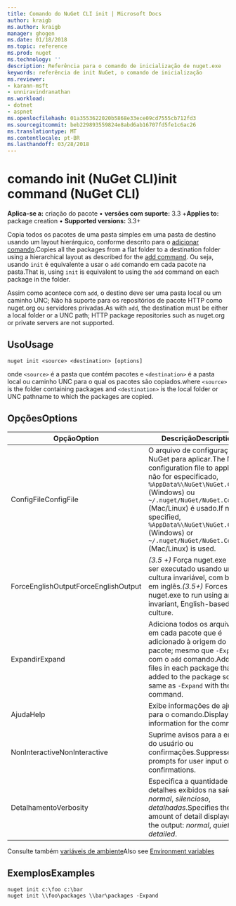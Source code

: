 ```yaml
---
title: Comando do NuGet CLI init | Microsoft Docs
author: kraigb
ms.author: kraigb
manager: ghogen
ms.date: 01/18/2018
ms.topic: reference
ms.prod: nuget
ms.technology: ''
description: Referência para o comando de inicialização de nuget.exe
keywords: referência de init NuGet, o comando de inicialização
ms.reviewer:
- karann-msft
- unniravindranathan
ms.workload:
- dotnet
- aspnet
ms.openlocfilehash: 01a3553622020b5868e33ece09cd7555cb712fd3
ms.sourcegitcommit: beb229893559824e8abd6ab16707fd5fe1c6ac26
ms.translationtype: MT
ms.contentlocale: pt-BR
ms.lasthandoff: 03/28/2018
---
```

# <a name="init-command-nuget-cli"></a><span data-ttu-id="f1214-104">comando init (NuGet CLI)</span><span class="sxs-lookup"><span data-stu-id="f1214-104">init command (NuGet CLI)</span></span>

<span data-ttu-id="f1214-105">**Aplica-se a:** criação do pacote &bullet; **versões com suporte:** 3.3 +</span><span class="sxs-lookup"><span data-stu-id="f1214-105">**Applies to:** package creation &bullet; **Supported versions:** 3.3+</span></span>

<span data-ttu-id="f1214-106">Copia todos os pacotes de uma pasta simples em uma pasta de destino usando um layout hierárquico, conforme descrito para o [adicionar comando](cli-ref-add.md).</span><span class="sxs-lookup"><span data-stu-id="f1214-106">Copies all the packages from a flat folder to a destination folder using a hierarchical layout as described for the [add command](cli-ref-add.md).</span></span> <span data-ttu-id="f1214-107">Ou seja, usando `init` é equivalente a usar o `add` comando em cada pacote na pasta.</span><span class="sxs-lookup"><span data-stu-id="f1214-107">That is, using `init` is equivalent to using the `add` command on each package in the folder.</span></span>

<span data-ttu-id="f1214-108">Assim como acontece com `add`, o destino deve ser uma pasta local ou um caminho UNC; Não há suporte para os repositórios de pacote HTTP como nuget.org ou servidores privadas.</span><span class="sxs-lookup"><span data-stu-id="f1214-108">As with `add`, the destination must be either a local folder or a UNC path; HTTP package repositories such as nuget.org or private servers are not supported.</span></span>

## <a name="usage"></a><span data-ttu-id="f1214-109">Uso</span><span class="sxs-lookup"><span data-stu-id="f1214-109">Usage</span></span>

```cli
nuget init <source> <destination> [options]
```

<span data-ttu-id="f1214-110">onde `<source>` é a pasta que contém pacotes e `<destination>` é a pasta local ou caminho UNC para o qual os pacotes são copiados.</span><span class="sxs-lookup"><span data-stu-id="f1214-110">where `<source>` is the folder containing packages and `<destination>` is the local folder or UNC pathname to which the packages are copied.</span></span>

## <a name="options"></a><span data-ttu-id="f1214-111">Opções</span><span class="sxs-lookup"><span data-stu-id="f1214-111">Options</span></span>

| <span data-ttu-id="f1214-112">Opção</span><span class="sxs-lookup"><span data-stu-id="f1214-112">Option</span></span> | <span data-ttu-id="f1214-113">Descrição</span><span class="sxs-lookup"><span data-stu-id="f1214-113">Description</span></span> |
| --- | --- |
| <span data-ttu-id="f1214-114">ConfigFile</span><span class="sxs-lookup"><span data-stu-id="f1214-114">ConfigFile</span></span> | <span data-ttu-id="f1214-115">O arquivo de configuração do NuGet para aplicar.</span><span class="sxs-lookup"><span data-stu-id="f1214-115">The NuGet configuration file to apply.</span></span> <span data-ttu-id="f1214-116">Se não for especificado, `%AppData%\NuGet\NuGet.Config` (Windows) ou `~/.nuget/NuGet/NuGet.Config` (Mac/Linux) é usado.</span><span class="sxs-lookup"><span data-stu-id="f1214-116">If not specified, `%AppData%\NuGet\NuGet.Config` (Windows) or `~/.nuget/NuGet/NuGet.Config` (Mac/Linux) is used.</span></span>|
| <span data-ttu-id="f1214-117">ForceEnglishOutput</span><span class="sxs-lookup"><span data-stu-id="f1214-117">ForceEnglishOutput</span></span> | <span data-ttu-id="f1214-118">*(3.5 +)*  Força nuget.exe para ser executado usando uma cultura invariável, com base em inglês.</span><span class="sxs-lookup"><span data-stu-id="f1214-118">*(3.5+)* Forces nuget.exe to run using an invariant, English-based culture.</span></span> |
| <span data-ttu-id="f1214-119">Expandir</span><span class="sxs-lookup"><span data-stu-id="f1214-119">Expand</span></span> | <span data-ttu-id="f1214-120">Adiciona todos os arquivos em cada pacote que é adicionado à origem do pacote; mesmo que `-Expand` com o `add` comando.</span><span class="sxs-lookup"><span data-stu-id="f1214-120">Adds all files in each package that's added to the package source; same as `-Expand` with the `add` command.</span></span> |
| <span data-ttu-id="f1214-121">Ajuda</span><span class="sxs-lookup"><span data-stu-id="f1214-121">Help</span></span> | <span data-ttu-id="f1214-122">Exibe informações de ajuda para o comando.</span><span class="sxs-lookup"><span data-stu-id="f1214-122">Displays help information for the command.</span></span> |
| <span data-ttu-id="f1214-123">NonInteractive</span><span class="sxs-lookup"><span data-stu-id="f1214-123">NonInteractive</span></span> | <span data-ttu-id="f1214-124">Suprime avisos para a entrada do usuário ou confirmações.</span><span class="sxs-lookup"><span data-stu-id="f1214-124">Suppresses prompts for user input or confirmations.</span></span> |
| <span data-ttu-id="f1214-125">Detalhamento</span><span class="sxs-lookup"><span data-stu-id="f1214-125">Verbosity</span></span> | <span data-ttu-id="f1214-126">Especifica a quantidade de detalhes exibidos na saída: *normal*, *silencioso*, *detalhadas*.</span><span class="sxs-lookup"><span data-stu-id="f1214-126">Specifies the amount of detail displayed in the output: *normal*, *quiet*, *detailed*.</span></span> |

<span data-ttu-id="f1214-127">Consulte também [variáveis de ambiente](cli-ref-environment-variables.md)</span><span class="sxs-lookup"><span data-stu-id="f1214-127">Also see [Environment variables](cli-ref-environment-variables.md)</span></span>

## <a name="examples"></a><span data-ttu-id="f1214-128">Exemplos</span><span class="sxs-lookup"><span data-stu-id="f1214-128">Examples</span></span>

```cli
nuget init c:\foo c:\bar
nuget init \\foo\packages \\bar\packages -Expand
```
